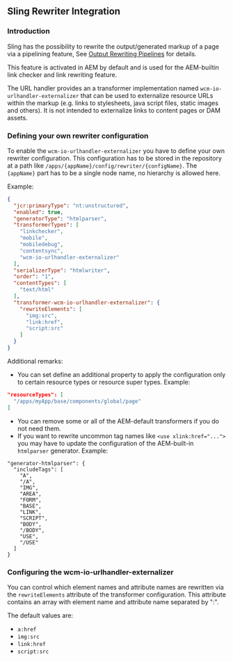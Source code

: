 ## Sling Rewriter Integration


### Introduction

Sling has the possibility to rewrite the output/generated markup of a page via a pipelining feature, See [Output Rewriting Pipelines][sling-rewriter] for details.

This feature is activated in AEM by default and is used for the AEM-builtin link checker and link rewriting feature.

The URL handler provides an a transformer implementation named `wcm-io-urlhandler-externalizer` that can be used to externalize resource URLs within the markup (e.g. links to stylesheets, java script files, static images and others). It is not intended to externalize links to content pages or DAM assets.


### Defining your own rewriter configuration

To enable the `wcm-io-urlhandler-externalizer` you have to define your own rewriter configuration. This configuration has to be stored in the repository at a path like `/apps/{appName}/config/rewriter/{configName}`. The `{appName}` part has to be a single node name, no hierarchy is allowed here.

Example:

```json
{
  "jcr:primaryType": "nt:unstructured",
  "enabled": true,
  "generatorType": "htmlparser",
  "transformerTypes": [
    "linkchecker",
    "mobile",
    "mobiledebug",
    "contentsync",
    "wcm-io-urlhandler-externalizer"
  ],
  "serializerType": "htmlwriter",
  "order": "1",
  "contentTypes": [
    "text/html"
  ],
  "transformer-wcm-io-urlhandler-externalizer": {
    "rewriteElements": [
      "img:src",
      "link:href",
      "script:src"
    ]
  }
}
```
Additional remarks:

* You can set define an additional property to apply the configuration only to certain resource types or resource super types. Example:

```json
"resourceTypes": [
  "/apps/myApp/base/components/global/page"
]
```

* You can remove some or all of the AEM-default transformers if you do not need them.
* If you want to rewrite uncommon tag names like `<use xlink:href="...">` you may have to update the configuration of the AEM-built-in `htmlparser` generator. Example:

```
"generator-htmlparser": {
  "includeTags": [
    "A",
    "/A",
    "IMG",
    "AREA",
    "FORM",
    "BASE",
    "LINK",
    "SCRIPT",
    "BODY",
    "/BODY",
    "USE",
    "/USE"
  ]
}
```


### Configuring the wcm-io-urlhandler-externalizer

You can control which element names and attribute names are rewritten via the `rewriteElements` attribute of the transformer configuration. This attribute contains an array with element name and attribute name separated by ":".

The default values are:

* `a:href`
* `img:src`
* `link:href`
* `script:src`



[sling-rewriter]: https://sling.apache.org/documentation/bundles/output-rewriting-pipelines-org-apache-sling-rewriter.html
